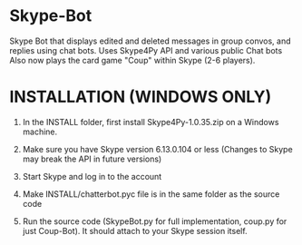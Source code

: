 Skype-Bot
=========

Skype Bot that displays edited and deleted messages in group convos, and replies using chat bots. Uses Skype4Py API and various public Chat bots
Also now plays the card game "Coup" within Skype (2-6 players).

INSTALLATION (WINDOWS ONLY)
=========

1) In the INSTALL folder, first install Skype4Py-1.0.35.zip on a Windows machine.

2) Make sure you have Skype version 6.13.0.104 or less (Changes to Skype may break the API in future versions)

3) Start Skype and log in to the account

4) Make INSTALL/chatterbot.pyc file is in the same folder as the source code

5) Run the source code (SkypeBot.py for full implementation, coup.py for just Coup-Bot). It should attach to your Skype session itself.

